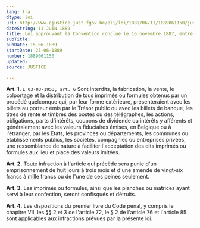 ```yaml
---
lang: fra
dtype: loi
url: http://www.ejustice.just.fgov.be/eli/loi/1889/06/11/1889061150/justel
dateString: 11 JUIN 1889
title: Loi approuvant la Convention conclue le 16 novembre 1887, entre la Belgique, l'Allemagne, le Danemark, la France, la Grande-Bretagne et les Pays-Bas, pour remédier aux abus qu'engendre parmi les pêcheurs le trafic des spiritueux dans la mer du Nord en dehors des eaux territoriales
subTitle: 
pubDate: 15-06-1889
startDate: 25-06-1889
number: 1889061150
updated: 
source: JUSTICE

---
```

**Art. 1.** `L 03-03-1953, art. 6` Sont interdits, la fabrication, la vente, le colportage et la distribution de tous imprimés ou formules obtenus par un procédé quelconque qui, par leur forme extérieure, présenteraient avec les billets au porteur émis par le Trésor public ou avec les billets de banque, les titres de rente et timbres des postes ou des télégraphes, les actions, obligations, parts d'intérêts, coupons de dividende ou intérêts y afférents et généralement avec les valeurs fiduciaires émises, en Belgique ou à l'étranger, par les Etats, les provinces ou départements, les communes ou établissements publics, les sociétés, compagnies ou entreprises privées, une ressemblance de nature à faciliter l'acceptation des dits imprimés ou formules aux lieu et place des valeurs imitées.


**Art. 2.** Toute infraction à l'article qui précède sera punie d'un emprisonnement de huit jours à trois mois et d'une amende de vingt-six francs à mille francs ou de l'une de ces peines seulement.


**Art. 3.** Les imprimés ou formules, ainsi que les planches ou matrices ayant servi à leur confection, seront confisqués et détruits.


**Art. 4.** Les dispositions du premier livre du Code pénal, y compris le chapitre VII, les §§ 2 et 3 de l'article 72, le § 2 de l'article 76 et l'article 85 sont applicables aux infractions prévues par la présente loi.

